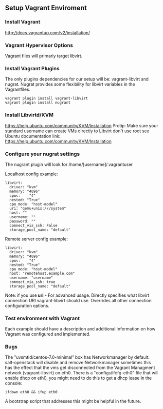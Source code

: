 ## Setup Vagrant Enviroment

### Install Vagrant
http://docs.vagrantup.com/v2/installation/

### Vagrant Hypervisor Options

Vagrant files will primarly target libvirt.

### Install Vagrant Plugins
The only plugins dependencies for our setup will be:  vagrant-libvirt and nugrat.
Nugrat provides some flexibility for libvirt variables in the Vagrantfiles. 

	vagrant plugin install vagrant-libvirt
	vagrant plugin install nugrant
	
### Install Libvirtd/KVM
https://help.ubuntu.com/community/KVM/Installation 
Protip: Make sure your standard username can create VMs directly to Libvirt don't use root
see Ubuntu documentation link: https://help.ubuntu.com/community/KVM/Installation	
	
### Configure your nugrat settings
The nugrant plugin will look for /home/[username]/.vagrantuser

Localhost config example:

	libvirt:
	  driver: "kvm"
	  memory: "4096"
	  cpus:    "4"
	  nested: "True"
	  cpu_mode: "host-model"
	  uri: "qemu+unix:///system"
	  host: ""
	  username: ""
	  password: ""
	  connect_via_ssh: False
	  storage_pool_name: "default"
  
  
Remote server config example:

	libvirt:
	  driver: "kvm"
	  memory: "4096"
	  cpus:    "4"
	  nested: "True"
	  cpu_mode: "host-model"
	  host: "remotehost.example.com"
	  username: "username"
	  connect_via_ssh: true
	  storage_pool_name: "default"


Note: if you use **uri** - For advanced usage. Directly specifies what libvirt connection URI vagrant-libvirt should use. Overrides all other connection configuration options.

### Test environment with Vagrant

Each example should have a description and additional information on how Vagrant was configured and implemented.
	
### Bugs
The "uvsmtid/centos-7.0-minimal" box has Networkmanager by default. 
salt-openstack will disable and remove Networkmanager sometimes this has the effect that the vms get disconnected from the Vagrant Managment network (vagrant-libvirt) on eth0.
There is a "configs/ifcfg-eth0" file that will enable dhcp on eth0, you might need to do this to get a dhcp lease in the console:

	ifdown eth0 && ifup eth0

A bootstrap script that addresses this might be helpful in the future. 

